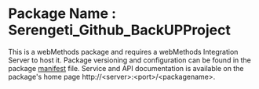 # Package Name : Serengeti_Github_BackUPProject
This is a webMethods package and requires a webMethods Integration Server to host it. Package versioning and configuration can be found in the package [manifest](./Serengeti_Github_BackUPProject/manifest.v3) file. Service and API documentation is available on the package's home page http://&lt;server&gt;:&lt;port&gt;/&lt;packagename>.